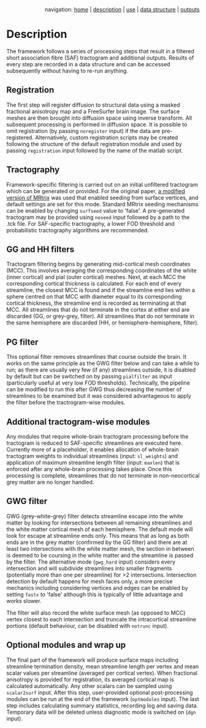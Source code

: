 <p align="right">navigation: <a href="https://github.com/dmitrishastin/SAF">home</a> | <a href="https://github.com/dmitrishastin/SAF/blob/main/doc/README.md">description</a> | <a href="https://github.com/dmitrishastin/SAF/blob/main/doc/use.md">use</a> | <a href="https://github.com/dmitrishastin/SAF/blob/main/doc/dstr.md">data structure</a> | <a href="https://github.com/dmitrishastin/SAF/blob/main/doc/outputs.md">outputs</a></p>

# Description

The framework follows a series of processing steps that result in a filtered short association fibre (SAF) tractogram and additional outputs. Results of every step are recorded in a data structure and can be accessed subsequently without having to re-run anything. 

## Registration

The first step will register diffusion to structural data using a masked fractional anisotropy map and a FreeSurfer brain image. The surface meshes are then brought into diffusion space using inverse transform. All subsequent processing is performed in diffusion space. It is possible to omit registration (by passing `noregister` input) if the data are pre-registered. Alternatively, custom registration scripts may be created following the structure of the default registration module and used by passing `registration` input followed by the name of the matlab script.

## Tractography

Framework-specific filtering is carried out on an initial unfiltered tractogram which can be generated or provided. For the original paper, [a modified version of MRtrix](https://github.com/MRtrix3/mrtrix3/pull/2493) was used that enabled seeding from surface vertices, and default settings are set for this mode. Standard MRtrix seeding mechanisms can be enabled by changing `surfseed` value to 'false'. A pre-generated tractogram may be provided using `noseed` input followed by a path to the .tck file. For SAF-specific tractography, a lower FOD threshold and probabilistic tractography algorithms are recommended.

## GG and HH filters

Tractogram filtering begins by generating mid-cortical mesh coordinates (MCC). This involves averaging the corresponding coordinates of the white (inner cortical) and pial (outer cortical) meshes. Next, at each MCC the corresponding cortical thickness is calculated. For each end of every streamline, the closest MCC is found and if the streamline end lies within a sphere centred on that MCC with diameter equal to its corresponding cortical thickness, the streamline end is recorded as terminating at that MCC. All streamlines that do not terminate in the cortex at either end are discarded (GG, or grey-grey, filter). All streamlines that do not terminate in the same hemisphere are discarded (HH, or hemisphere-hemisphere, filter).

## PG filter

This optional filter removes streamlines that course outside the brain. It works on the same principle as the GWG filter below and can take a while to run; as there are usually very few (if any) streamlines outside, it is disabled by default but can be switched on by passing `pialfilter` as input (particularly useful at very low FOD thresholds). Technically, the pipeline can be modified to run this after GWG thus decreasing the number of streamlines to be examined but it was considered advantageous to apply the filter before the tractrogram-wise modules.

## Additional tractogram-wise modules

Any modules that require whole-brain tractogram processing before the tractogram is reduced to SAF-specific streamlines are executed here. Currently more of a placeholder, it enables allocation of whole-brain tractogram weights to individual streamlines (input: `sl_weights`) and application of maximum streamline length filter (input: `maxlen`) that is enforced after any whole-brain processing takes place. Once this processing is complete, streamlines that do not terminate in non-neocortical grey matter are no longer handled.

## GWG filter

GWG (grey-white-grey) filter detects streamline escape into the white matter by looking for intersections between all remaining streamlines and the white matter cortical mesh of each hemisphere. The default mode will look for escape at streamline ends only. This means that as long as both ends are in the grey matter (confirmed by the GG filter) and there are at least two intersections with the white matter mesh, the section in between is deemed to be coursing in the white matter and the streamline is passed by the filter. The alternative mode (`gwg_hard` input) considers every intersection and will subdivide streamlines into smaller fragments (potentially more than one per streamline) for >2 intersections. Intersection detection by default happens for mesh faces only, a more precise mechanics including considering vertices and edges can be enabled by setting `fastx` to 'false' although this is typically of little advantage and works slower.

The filter will also record the white surface mesh (as opposed to MCC) vertex closest to each intersection and truncate the intracortical streamline portions (default behaviour, can be disabled with `notrunc` input).

## Optional modules and wrap up

The final part of the framework will produce surface maps including streamline termination density, mean streamline length per vertex and mean scalar values per streamline (averaged per cortical vertex). When fractional anisotropy is provided for registration, its averaged cortical map is calculated automatically. Any other scalars can be sampled using `scalar2surf` input. After this step, user-provided optional post-processing modules can be run at the end of the framework (`optmodules` input). The last step includes calculating summary statistics, recording log and saving data. Temporary data will be deleted unless diagnostic mode is switched on (`dgn` input).
